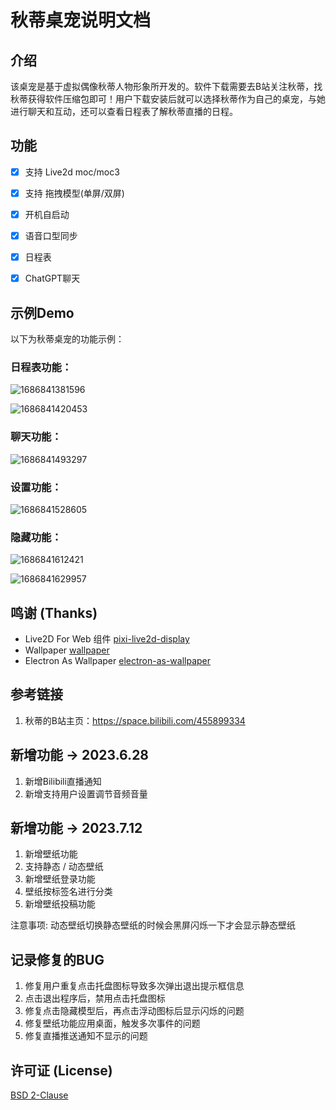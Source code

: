 # 秋蒂桌宠说明文档

## 介绍

该桌宠是基于虚拟偶像秋蒂人物形象所开发的。软件下载需要去B站关注秋蒂，找秋蒂获得软件压缩包即可！用户下载安装后就可以选择秋蒂作为自己的桌宠，与她进行聊天和互动，还可以查看日程表了解秋蒂直播的日程。

## 功能

- [x] 支持 Live2d moc/moc3

- [x] 支持 拖拽模型(单屏/双屏)

- [x] 开机自启动

- [x] 语音口型同步

- [x] 日程表

- [x] ChatGPT聊天

  

## 示例Demo

以下为秋蒂桌宠的功能示例：

### 日程表功能：

![1686841381596](https://dullwolf.oss-cn-shenzhen.aliyuncs.com/1119044963955376128.png)

![1686841420453](https://dullwolf.oss-cn-shenzhen.aliyuncs.com/1119044900071931904.png)



### 聊天功能：

![1686841493297](https://dullwolf.oss-cn-shenzhen.aliyuncs.com/1119044845223018496.png)



### 设置功能：

![1686841528605](https://dullwolf.oss-cn-shenzhen.aliyuncs.com/1119044772074356736.png)



### 隐藏功能：

![1686841612421](https://dullwolf.oss-cn-shenzhen.aliyuncs.com/1119044699496120320.png)

![1686841629957](https://dullwolf.oss-cn-shenzhen.aliyuncs.com/1119044580444995584.png)



## 鸣谢 (Thanks)

- Live2D For Web 组件 [pixi-live2d-display](https://github.com/guansss/pixi-live2d-display)
- Wallpaper [wallpaper](https://github.com/sindresorhus/wallpaper)
- Electron As Wallpaper [electron-as-wallpaper](https://github.com/meslzy/electron-as-wallpaper)

## 参考链接

1. 秋蒂的B站主页：https://space.bilibili.com/455899334

## 新增功能 -> 2023.6.28

1. 新增Bilibili直播通知
2. 新增支持用户设置调节音频音量

## 新增功能 -> 2023.7.12

1. 新增壁纸功能
2. 支持静态 / 动态壁纸
3. 新增壁纸登录功能
4. 壁纸按标签名进行分类
5. 新增壁纸投稿功能

注意事项: 动态壁纸切换静态壁纸的时候会黑屏闪烁一下才会显示静态壁纸

## 记录修复的BUG

1. 修复用户重复点击托盘图标导致多次弹出退出提示框信息
2. 点击退出程序后，禁用点击托盘图标
3. 修复点击隐藏模型后，再点击浮动图标后显示闪烁的问题
4. 修复壁纸功能应用桌面，触发多次事件的问题
5. 修复直播推送通知不显示的问题

## 许可证 (License)
[BSD 2-Clause](https://raw.githubusercontent.com/kirbystudy/chatgpt-desktopPet/main_v1.2.x/LICENSE)